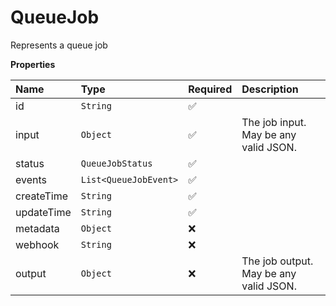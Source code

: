 # QueueJob

Represents a queue job

**Properties**

| Name       | Type                  | Required | Description                            |
| :--------- | :-------------------- | :------- | :------------------------------------- |
| id         | `String`              | ✅       |                                        |
| input      | `Object`              | ✅       | The job input. May be any valid JSON.  |
| status     | `QueueJobStatus`      | ✅       |                                        |
| events     | `List<QueueJobEvent>` | ✅       |                                        |
| createTime | `String`              | ✅       |                                        |
| updateTime | `String`              | ✅       |                                        |
| metadata   | `Object`              | ❌       |                                        |
| webhook    | `String`              | ❌       |                                        |
| output     | `Object`              | ❌       | The job output. May be any valid JSON. |
